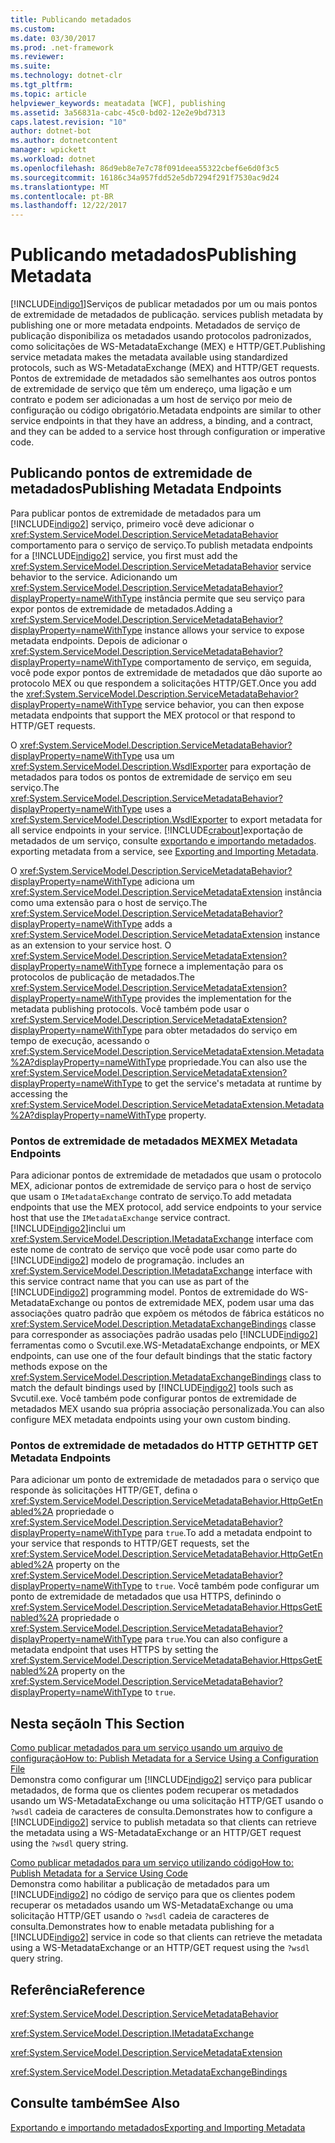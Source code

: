 ```yaml
---
title: Publicando metadados
ms.custom: 
ms.date: 03/30/2017
ms.prod: .net-framework
ms.reviewer: 
ms.suite: 
ms.technology: dotnet-clr
ms.tgt_pltfrm: 
ms.topic: article
helpviewer_keywords: meatadata [WCF], publishing
ms.assetid: 3a56831a-cabc-45c0-bd02-12e2e9bd7313
caps.latest.revision: "10"
author: dotnet-bot
ms.author: dotnetcontent
manager: wpickett
ms.workload: dotnet
ms.openlocfilehash: 86d9eb8e7e7c78f091deea55322cbef6e6d0f3c5
ms.sourcegitcommit: 16186c34a957fdd52e5db7294f291f7530ac9d24
ms.translationtype: MT
ms.contentlocale: pt-BR
ms.lasthandoff: 12/22/2017
---
```

# <a name="publishing-metadata"></a><span data-ttu-id="cc3a2-102">Publicando metadados</span><span class="sxs-lookup"><span data-stu-id="cc3a2-102">Publishing Metadata</span></span>
[!INCLUDE[indigo1](../../../../includes/indigo1-md.md)]<span data-ttu-id="cc3a2-103">Serviços de publicar metadados por um ou mais pontos de extremidade de metadados de publicação.</span><span class="sxs-lookup"><span data-stu-id="cc3a2-103"> services publish metadata by publishing one or more metadata endpoints.</span></span> <span data-ttu-id="cc3a2-104">Metadados de serviço de publicação disponibiliza os metadados usando protocolos padronizados, como solicitações de WS-MetadataExchange (MEX) e HTTP/GET.</span><span class="sxs-lookup"><span data-stu-id="cc3a2-104">Publishing service metadata makes the metadata available using standardized protocols, such as WS-MetadataExchange (MEX) and HTTP/GET requests.</span></span> <span data-ttu-id="cc3a2-105">Pontos de extremidade de metadados são semelhantes aos outros pontos de extremidade de serviço que têm um endereço, uma ligação e um contrato e podem ser adicionadas a um host de serviço por meio de configuração ou código obrigatório.</span><span class="sxs-lookup"><span data-stu-id="cc3a2-105">Metadata endpoints are similar to other service endpoints in that they have an address, a binding, and a contract, and they can be added to a service host through configuration or imperative code.</span></span>  
  
## <a name="publishing-metadata-endpoints"></a><span data-ttu-id="cc3a2-106">Publicando pontos de extremidade de metadados</span><span class="sxs-lookup"><span data-stu-id="cc3a2-106">Publishing Metadata Endpoints</span></span>  
 <span data-ttu-id="cc3a2-107">Para publicar pontos de extremidade de metadados para um [!INCLUDE[indigo2](../../../../includes/indigo2-md.md)] serviço, primeiro você deve adicionar o <xref:System.ServiceModel.Description.ServiceMetadataBehavior> comportamento para o serviço de serviço.</span><span class="sxs-lookup"><span data-stu-id="cc3a2-107">To publish metadata endpoints for a [!INCLUDE[indigo2](../../../../includes/indigo2-md.md)] service, you first must add the <xref:System.ServiceModel.Description.ServiceMetadataBehavior> service behavior to the service.</span></span> <span data-ttu-id="cc3a2-108">Adicionando um <xref:System.ServiceModel.Description.ServiceMetadataBehavior?displayProperty=nameWithType> instância permite que seu serviço para expor pontos de extremidade de metadados.</span><span class="sxs-lookup"><span data-stu-id="cc3a2-108">Adding a <xref:System.ServiceModel.Description.ServiceMetadataBehavior?displayProperty=nameWithType> instance allows your service to expose metadata endpoints.</span></span> <span data-ttu-id="cc3a2-109">Depois de adicionar o <xref:System.ServiceModel.Description.ServiceMetadataBehavior?displayProperty=nameWithType> comportamento de serviço, em seguida, você pode expor pontos de extremidade de metadados que dão suporte ao protocolo MEX ou que respondem a solicitações HTTP/GET.</span><span class="sxs-lookup"><span data-stu-id="cc3a2-109">Once you add the <xref:System.ServiceModel.Description.ServiceMetadataBehavior?displayProperty=nameWithType> service behavior, you can then expose metadata endpoints that support the MEX protocol or that respond to HTTP/GET requests.</span></span>  
  
 <span data-ttu-id="cc3a2-110">O <xref:System.ServiceModel.Description.ServiceMetadataBehavior?displayProperty=nameWithType> usa um <xref:System.ServiceModel.Description.WsdlExporter> para exportação de metadados para todos os pontos de extremidade de serviço em seu serviço.</span><span class="sxs-lookup"><span data-stu-id="cc3a2-110">The <xref:System.ServiceModel.Description.ServiceMetadataBehavior?displayProperty=nameWithType> uses a <xref:System.ServiceModel.Description.WsdlExporter> to export metadata for all service endpoints in your service.</span></span> [!INCLUDE[crabout](../../../../includes/crabout-md.md)]<span data-ttu-id="cc3a2-111">exportação de metadados de um serviço, consulte [exportando e importando metadados](../../../../docs/framework/wcf/feature-details/exporting-and-importing-metadata.md).</span><span class="sxs-lookup"><span data-stu-id="cc3a2-111"> exporting metadata from a service, see [Exporting and Importing Metadata](../../../../docs/framework/wcf/feature-details/exporting-and-importing-metadata.md).</span></span>  
  
 <span data-ttu-id="cc3a2-112">O <xref:System.ServiceModel.Description.ServiceMetadataBehavior?displayProperty=nameWithType> adiciona um <xref:System.ServiceModel.Description.ServiceMetadataExtension> instância como uma extensão para o host de serviço.</span><span class="sxs-lookup"><span data-stu-id="cc3a2-112">The <xref:System.ServiceModel.Description.ServiceMetadataBehavior?displayProperty=nameWithType> adds a <xref:System.ServiceModel.Description.ServiceMetadataExtension> instance as an extension to your service host.</span></span> <span data-ttu-id="cc3a2-113">O <xref:System.ServiceModel.Description.ServiceMetadataExtension?displayProperty=nameWithType> fornece a implementação para os protocolos de publicação de metadados.</span><span class="sxs-lookup"><span data-stu-id="cc3a2-113">The <xref:System.ServiceModel.Description.ServiceMetadataExtension?displayProperty=nameWithType> provides the implementation for the metadata publishing protocols.</span></span> <span data-ttu-id="cc3a2-114">Você também pode usar o <xref:System.ServiceModel.Description.ServiceMetadataExtension?displayProperty=nameWithType> para obter metadados do serviço em tempo de execução, acessando o <xref:System.ServiceModel.Description.ServiceMetadataExtension.Metadata%2A?displayProperty=nameWithType> propriedade.</span><span class="sxs-lookup"><span data-stu-id="cc3a2-114">You can also use the <xref:System.ServiceModel.Description.ServiceMetadataExtension?displayProperty=nameWithType> to get the service's metadata at runtime by accessing the <xref:System.ServiceModel.Description.ServiceMetadataExtension.Metadata%2A?displayProperty=nameWithType> property.</span></span>  
  
### <a name="mex-metadata-endpoints"></a><span data-ttu-id="cc3a2-115">Pontos de extremidade de metadados MEX</span><span class="sxs-lookup"><span data-stu-id="cc3a2-115">MEX Metadata Endpoints</span></span>  
 <span data-ttu-id="cc3a2-116">Para adicionar pontos de extremidade de metadados que usam o protocolo MEX, adicionar pontos de extremidade de serviço para o host de serviço que usam o `IMetadataExchange` contrato de serviço.</span><span class="sxs-lookup"><span data-stu-id="cc3a2-116">To add metadata endpoints that use the MEX protocol, add service endpoints to your service host that use the `IMetadataExchange` service contract.</span></span> [!INCLUDE[indigo2](../../../../includes/indigo2-md.md)]<span data-ttu-id="cc3a2-117">inclui um <xref:System.ServiceModel.Description.IMetadataExchange> interface com este nome de contrato de serviço que você pode usar como parte do [!INCLUDE[indigo2](../../../../includes/indigo2-md.md)] modelo de programação.</span><span class="sxs-lookup"><span data-stu-id="cc3a2-117"> includes an <xref:System.ServiceModel.Description.IMetadataExchange> interface with this service contract name that you can use as part of the [!INCLUDE[indigo2](../../../../includes/indigo2-md.md)] programming model.</span></span> <span data-ttu-id="cc3a2-118">Pontos de extremidade do WS-MetadataExchange ou pontos de extremidade MEX, podem usar uma das associações quatro padrão que expõem os métodos de fábrica estáticos no <xref:System.ServiceModel.Description.MetadataExchangeBindings> classe para corresponder as associações padrão usadas pelo [!INCLUDE[indigo2](../../../../includes/indigo2-md.md)] ferramentas como o Svcutil.exe.</span><span class="sxs-lookup"><span data-stu-id="cc3a2-118">WS-MetadataExchange endpoints, or MEX endpoints, can use one of the four default bindings that the static factory methods expose on the <xref:System.ServiceModel.Description.MetadataExchangeBindings> class to match the default bindings used by [!INCLUDE[indigo2](../../../../includes/indigo2-md.md)] tools such as Svcutil.exe.</span></span> <span data-ttu-id="cc3a2-119">Você também pode configurar pontos de extremidade de metadados MEX usando sua própria associação personalizada.</span><span class="sxs-lookup"><span data-stu-id="cc3a2-119">You can also configure MEX metadata endpoints using your own custom binding.</span></span>  
  
### <a name="http-get-metadata-endpoints"></a><span data-ttu-id="cc3a2-120">Pontos de extremidade de metadados do HTTP GET</span><span class="sxs-lookup"><span data-stu-id="cc3a2-120">HTTP GET Metadata Endpoints</span></span>  
 <span data-ttu-id="cc3a2-121">Para adicionar um ponto de extremidade de metadados para o serviço que responde às solicitações HTTP/GET, defina o <xref:System.ServiceModel.Description.ServiceMetadataBehavior.HttpGetEnabled%2A> propriedade o <xref:System.ServiceModel.Description.ServiceMetadataBehavior?displayProperty=nameWithType> para `true`.</span><span class="sxs-lookup"><span data-stu-id="cc3a2-121">To add a metadata endpoint to your service that responds to HTTP/GET requests, set the <xref:System.ServiceModel.Description.ServiceMetadataBehavior.HttpGetEnabled%2A> property on the <xref:System.ServiceModel.Description.ServiceMetadataBehavior?displayProperty=nameWithType> to `true`.</span></span> <span data-ttu-id="cc3a2-122">Você também pode configurar um ponto de extremidade de metadados que usa HTTPS, definindo o <xref:System.ServiceModel.Description.ServiceMetadataBehavior.HttpsGetEnabled%2A> propriedade o <xref:System.ServiceModel.Description.ServiceMetadataBehavior?displayProperty=nameWithType> para `true`.</span><span class="sxs-lookup"><span data-stu-id="cc3a2-122">You can also configure a metadata endpoint that uses HTTPS by setting the <xref:System.ServiceModel.Description.ServiceMetadataBehavior.HttpsGetEnabled%2A> property on the <xref:System.ServiceModel.Description.ServiceMetadataBehavior?displayProperty=nameWithType> to `true`.</span></span>  
  
## <a name="in-this-section"></a><span data-ttu-id="cc3a2-123">Nesta seção</span><span class="sxs-lookup"><span data-stu-id="cc3a2-123">In This Section</span></span>  
 [<span data-ttu-id="cc3a2-124">Como publicar metadados para um serviço usando um arquivo de configuração</span><span class="sxs-lookup"><span data-stu-id="cc3a2-124">How to: Publish Metadata for a Service Using a Configuration File</span></span>](../../../../docs/framework/wcf/feature-details/how-to-publish-metadata-for-a-service-using-a-configuration-file.md)  
 <span data-ttu-id="cc3a2-125">Demonstra como configurar um [!INCLUDE[indigo2](../../../../includes/indigo2-md.md)] serviço para publicar metadados, de forma que os clientes podem recuperar os metadados usando um WS-MetadataExchange ou uma solicitação HTTP/GET usando o `?wsdl` cadeia de caracteres de consulta.</span><span class="sxs-lookup"><span data-stu-id="cc3a2-125">Demonstrates how to configure a [!INCLUDE[indigo2](../../../../includes/indigo2-md.md)] service to publish metadata so that clients can retrieve the metadata using a WS-MetadataExchange or an HTTP/GET request using the `?wsdl` query string.</span></span>  
  
 [<span data-ttu-id="cc3a2-126">Como publicar metadados para um serviço utilizando código</span><span class="sxs-lookup"><span data-stu-id="cc3a2-126">How to: Publish Metadata for a Service Using Code</span></span>](../../../../docs/framework/wcf/feature-details/how-to-publish-metadata-for-a-service-using-code.md)  
 <span data-ttu-id="cc3a2-127">Demonstra como habilitar a publicação de metadados para um [!INCLUDE[indigo2](../../../../includes/indigo2-md.md)] no código de serviço para que os clientes podem recuperar os metadados usando um WS-MetadataExchange ou uma solicitação HTTP/GET usando o `?wsdl` cadeia de caracteres de consulta.</span><span class="sxs-lookup"><span data-stu-id="cc3a2-127">Demonstrates how to enable metadata publishing for a [!INCLUDE[indigo2](../../../../includes/indigo2-md.md)] service in code so that clients can retrieve the metadata using a WS-MetadataExchange or an HTTP/GET request using the `?wsdl` query string.</span></span>  
  
## <a name="reference"></a><span data-ttu-id="cc3a2-128">Referência</span><span class="sxs-lookup"><span data-stu-id="cc3a2-128">Reference</span></span>  
 <xref:System.ServiceModel.Description.ServiceMetadataBehavior>  
  
 <xref:System.ServiceModel.Description.IMetadataExchange>  
  
 <xref:System.ServiceModel.Description.ServiceMetadataExtension>  
  
 <xref:System.ServiceModel.Description.MetadataExchangeBindings>  
  
## <a name="see-also"></a><span data-ttu-id="cc3a2-129">Consulte também</span><span class="sxs-lookup"><span data-stu-id="cc3a2-129">See Also</span></span>  
 [<span data-ttu-id="cc3a2-130">Exportando e importando metadados</span><span class="sxs-lookup"><span data-stu-id="cc3a2-130">Exporting and Importing Metadata</span></span>](../../../../docs/framework/wcf/feature-details/exporting-and-importing-metadata.md)
